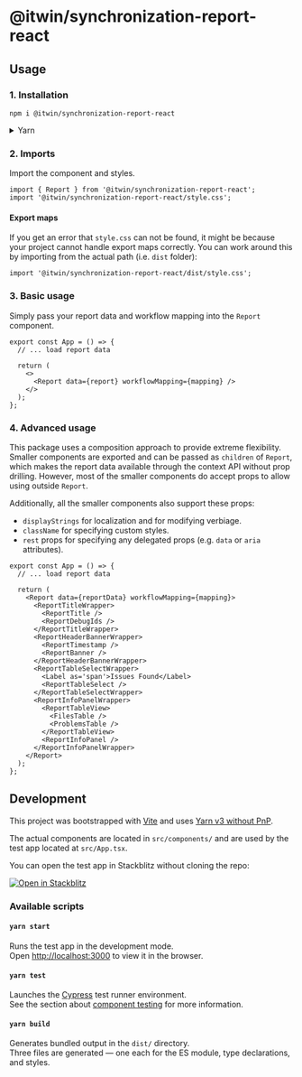 # @itwin/synchronization-report-react

## Usage

### 1. Installation

```
npm i @itwin/synchronization-report-react
```

<details>
<summary>Yarn</summary>

```
yarn add @itwin/synchronization-report-react
```

</details>

### 2. Imports

Import the component and styles.

```tsx
import { Report } from '@itwin/synchronization-report-react';
import '@itwin/synchronization-report-react/style.css';
```

#### Export maps

If you get an error that `style.css` can not be found, it might be because your project cannot handle export maps correctly. You can work around this by importing from the actual path (i.e. `dist` folder):

```tsx
import '@itwin/synchronization-report-react/dist/style.css';
```

### 3. Basic usage

Simply pass your report data and workflow mapping into the `Report` component.

```tsx
export const App = () => {
  // ... load report data

  return (
    <>
      <Report data={report} workflowMapping={mapping} />
    </>
  );
};
```

### 4. Advanced usage

This package uses a composition approach to provide extreme flexibility. Smaller components are exported and can be passed as `children` of `Report`, which
makes the report data available through the context API without prop drilling. However, most of the smaller components do accept props to allow using outside `Report`.

Additionally, all the smaller components also support these props:

- `displayStrings` for localization and for modifying verbiage.
- `className` for specifying custom styles.
- `rest` props for specifying any delegated props (e.g. `data` or `aria` attributes).

```tsx
export const App = () => {
  // ... load report data

  return (
    <Report data={reportData} workflowMapping={mapping}>
      <ReportTitleWrapper>
        <ReportTitle />
        <ReportDebugIds />
      </ReportTitleWrapper>
      <ReportHeaderBannerWrapper>
        <ReportTimestamp />
        <ReportBanner />
      </ReportHeaderBannerWrapper>
      <ReportTableSelectWrapper>
        <Label as='span'>Issues Found</Label>
        <ReportTableSelect />
      </ReportTableSelectWrapper>
      <ReportInfoPanelWrapper>
        <ReportTableView>
          <FilesTable />
          <ProblemsTable />
        </ReportTableView>
        <ReportInfoPanel />
      </ReportInfoPanelWrapper>
    </Report>
  );
};
```

## Development

This project was bootstrapped with [Vite](https://vitejs.dev/) and uses [Yarn v3 without PnP](https://yarnpkg.com/getting-started/migration).

The actual components are located in `src/components/` and are used by the test app located at `src/App.tsx`.

You can open the test app in Stackblitz without cloning the repo:

[![Open in Stackblitz](https://camo.githubusercontent.com/bf5c9492905b6d3b558552de2c848c7cce2e0a0f0ff922967115543de9441522/68747470733a2f2f646576656c6f7065722e737461636b626c69747a2e636f6d2f696d672f6f70656e5f696e5f737461636b626c69747a2e737667)](https://stackblitz.com/github/iTwin/synchronization-report-react)

### Available scripts

#### `yarn start`

Runs the test app in the development mode.\
Open [http://localhost:3000](http://localhost:3000) to view it in the browser.

#### `yarn test`

Launches the [Cypress](https://docs.cypress.io/) test runner environment.\
See the section about [component testing](https://docs.cypress.io/guides/component-testing/introduction) for more information.

#### `yarn build`

Generates bundled output in the `dist/` directory.\
Three files are generated — one each for the ES module, type declarations, and styles.
